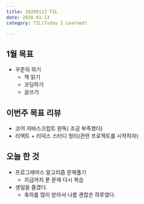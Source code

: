 ```yaml
---
title: 20200113 TIL
date: 2020-01-13
category: TIL(Today I Learned)

---
```


## 1월 목표

- 꾸준히 하기
  - 책 읽기
  - 코딩하기
  - 글쓰기

## 이번주 목표 리뷰

- 코어 자바스크립트 완독( 조금 부족했다)
- 리액트 + 리덕스 스터디 정리(관련 프로젝트를 시작하자)
  
## 오늘 한 것

- 프로그래머스 알고리즘 문제풀기
  - 지금까지 푼 문제 다시 복습
- 생일을 즐겼다.
  - 축하를 많이 받아서 나름 괜찮은 하루였다.
